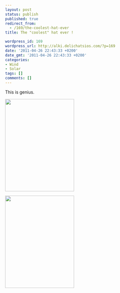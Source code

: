 ```yaml
---
layout: post
status: publish
published: true
redirect_from:
  - /169/the-coolest-hat-ever
title: The "coolest" hat ever !

wordpress_id: 169
wordpress_url: http://alki.delichatsios.com/?p=169
date: '2011-04-26 22:43:33 +0200'
date_gmt: '2011-04-26 22:43:33 +0200'
categories:
- Wind
- Solar
tags: []
comments: []
---
```

<p style="text-align: left;">This is genius.</p>
<p style="text-align: left;"><img class="size-medium wp-image-171" title="IMG_0575" src="{{ 'assets/from-wordpress/uploads/2011/04/IMG_05751-224x300.jpg' | relative_url }}" alt="" width="224" height="300" /></p>
<p><a href="{{ 'assets/from-wordpress/uploads/2011/04/IMG_0574.jpg' | relative_url }}"><img class="alignleft size-medium wp-image-172" title="IMG_0574" src="{{ 'assets/from-wordpress/uploads/2011/04/IMG_0574-224x300.jpg' | relative_url }}" alt="" width="224" height="300" /></a></p>
